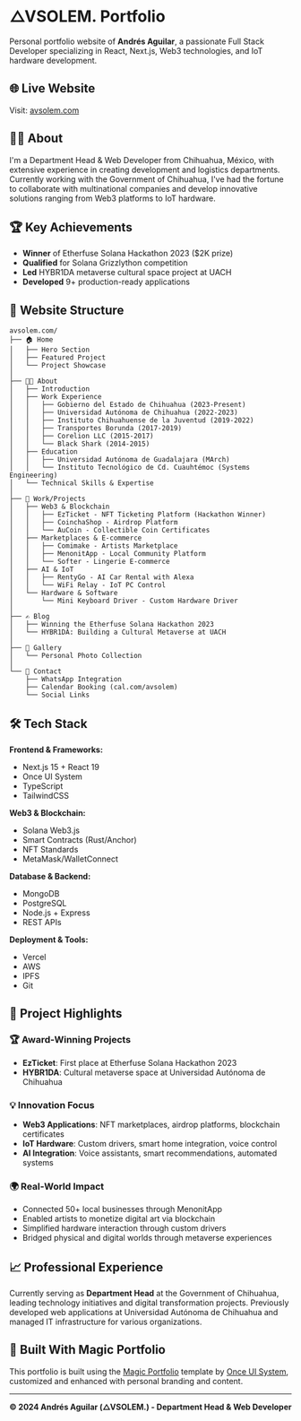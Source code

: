 # △VSOLEM. Portfolio

Personal portfolio website of **Andrés Aguilar**, a passionate Full Stack Developer specializing in React, Next.js, Web3 technologies, and IoT hardware development.

## 🌐 Live Website
Visit: [avsolem.com](https://avsolem.com)

## 👨‍💻 About
I'm a Department Head & Web Developer from Chihuahua, México, with extensive experience in creating development and logistics departments. Currently working with the Government of Chihuahua, I've had the fortune to collaborate with multinational companies and develop innovative solutions ranging from Web3 platforms to IoT hardware.

## 🏆 Key Achievements
- **Winner** of Etherfuse Solana Hackathon 2023 ($2K prize)
- **Qualified** for Solana Grizzlython competition
- **Led** HYBR1DA metaverse cultural space project at UACH
- **Developed** 9+ production-ready applications

## 📱 Website Structure

```
avsolem.com/
├── 🏠 Home
│   ├── Hero Section
│   ├── Featured Project
│   └── Project Showcase
│
├── 👨‍💻 About
│   ├── Introduction
│   ├── Work Experience
│   │   ├── Gobierno del Estado de Chihuahua (2023-Present)
│   │   ├── Universidad Autónoma de Chihuahua (2022-2023)
│   │   ├── Instituto Chihuahuense de la Juventud (2019-2022)
│   │   ├── Transportes Borunda (2017-2019)
│   │   ├── Corelion LLC (2015-2017)
│   │   └── Black Shark (2014-2015)
│   ├── Education
│   │   ├── Universidad Autónoma de Guadalajara (MArch)
│   │   └── Instituto Tecnológico de Cd. Cuauhtémoc (Systems Engineering)
│   └── Technical Skills & Expertise
│
├── 💼 Work/Projects
│   ├── Web3 & Blockchain
│   │   ├── EzTicket - NFT Ticketing Platform (Hackathon Winner)
│   │   ├── CoinchaShop - Airdrop Platform
│   │   └── AuCoin - Collectible Coin Certificates
│   ├── Marketplaces & E-commerce
│   │   ├── Comimake - Artists Marketplace
│   │   ├── MenonitApp - Local Community Platform
│   │   └── Softer - Lingerie E-commerce
│   ├── AI & IoT
│   │   ├── RentyGo - AI Car Rental with Alexa
│   │   └── WiFi Relay - IoT PC Control
│   └── Hardware & Software
│       └── Mini Keyboard Driver - Custom Hardware Driver
│
├── ✍️ Blog
│   ├── Winning the Etherfuse Solana Hackathon 2023
│   └── HYBR1DA: Building a Cultural Metaverse at UACH
│
├── 🎨 Gallery
│   └── Personal Photo Collection
│
└── 📱 Contact
    ├── WhatsApp Integration
    ├── Calendar Booking (cal.com/avsolem)
    └── Social Links
```

## 🛠️ Tech Stack

**Frontend & Frameworks:**
- Next.js 15 + React 19
- Once UI System
- TypeScript
- TailwindCSS

**Web3 & Blockchain:**
- Solana Web3.js
- Smart Contracts (Rust/Anchor)
- NFT Standards
- MetaMask/WalletConnect

**Database & Backend:**
- MongoDB
- PostgreSQL  
- Node.js + Express
- REST APIs

**Deployment & Tools:**
- Vercel
- AWS
- IPFS
- Git

## 🎯 Project Highlights

### 🏆 Award-Winning Projects
- **EzTicket**: First place at Etherfuse Solana Hackathon 2023
- **HYBR1DA**: Cultural metaverse space at Universidad Autónoma de Chihuahua

### 💡 Innovation Focus
- **Web3 Applications**: NFT marketplaces, airdrop platforms, blockchain certificates
- **IoT Hardware**: Custom drivers, smart home integration, voice control
- **AI Integration**: Voice assistants, smart recommendations, automated systems

### 🌍 Real-World Impact
- Connected 50+ local businesses through MenonitApp
- Enabled artists to monetize digital art via blockchain
- Simplified hardware interaction through custom drivers
- Bridged physical and digital worlds through metaverse experiences

## 📈 Professional Experience
Currently serving as **Department Head** at the Government of Chihuahua, leading technology initiatives and digital transformation projects. Previously developed web applications at Universidad Autónoma de Chihuahua and managed IT infrastructure for various organizations.

## 🎨 Built With Magic Portfolio
This portfolio is built using the [Magic Portfolio](https://github.com/once-ui-system/magic-portfolio) template by [Once UI System](https://once-ui.com), customized and enhanced with personal branding and content.

---

**© 2024 Andrés Aguilar (△VSOLEM.) - Department Head & Web Developer**